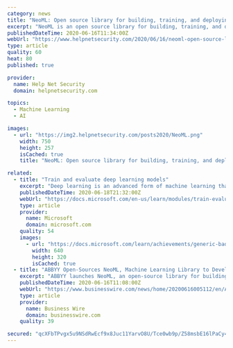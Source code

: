 ```yaml
---
category: news
title: "NeoML: Open source library for building, training, and deploying machine learning models"
excerpt: "NeoML is an open source library for building, training, and deploying machine learning models. It supports deep learning and traditional ML algorithms."
publishedDateTime: 2020-06-16T11:34:00Z
webUrl: "https://www.helpnetsecurity.com/2020/06/16/neoml-open-source-library/"
type: article
quality: 60
heat: 80
published: true

provider:
  name: Help Net Security
  domain: helpnetsecurity.com

topics:
  - Machine Learning
  - AI

images:
  - url: "https://img2.helpnetsecurity.com/posts2020/NeoML.png"
    width: 750
    height: 257
    isCached: true
    title: "NeoML: Open source library for building, training, and deploying machine learning models"

related:
  - title: "Train and evaluate deep learning models"
    excerpt: "Deep learning is an advanced form of machine learning that emulates the way the human brain learns through networks of connected neurons."
    publishedDateTime: 2020-06-18T21:32:00Z
    webUrl: "https://docs.microsoft.com/en-us/learn/modules/train-evaluate-deep-learn-models/"
    type: article
    provider:
      name: Microsoft
      domain: microsoft.com
    quality: 54
    images:
      - url: "https://docs.microsoft.com/learn/achievements/generic-badge-social.png"
        width: 640
        height: 320
        isCached: true
  - title: "ABBYY Open-Sources NeoML, Machine Learning Library to Develop Artificial Intelligence Solutions"
    excerpt: "ABBYY launches NeoML, an open-source library for building, training, and deploying machine learning models - now available on GitHub."
    publishedDateTime: 2020-06-16T11:08:00Z
    webUrl: "https://www.businesswire.com/news/home/20200616005112/en/ABBYY-Open-Sources-NeoML-Machine-Learning-Library-Develop"
    type: article
    provider:
      name: Business Wire
      domain: businesswire.com
    quality: 39

secured: "qcXFbTPvgx5u9NSdRwEcf9x8Juc11YarvO8U/Tce0wb9p/Z58msbE16lPaCy48Y1K0MCSWAW9St+htOHIYn8nAHHQqfKWD3xDBq9UUuMnrQeRMpCvMLXlBEPXQqlowvG1nW7tGqY8RUsp75hOa9rSTsm3e/zOY8InjQah1lVRQloDMpnIegU7WAegbsGCcm2mKr7OjOXXYNwHS3heDEJLSpEgJF7QtFJSJByuat519edcvrBgeeI7YaJPJ0vvZpEVfgJCzOKI4CCV6d3xOHlzQWndVg2QTM3GI+yEmpovN3u5WGAai+nAm/sx0kAvbfZ2dcAfH2byXjs040utRGXdg==;0Z512A9K4qr81ucr3RN3TQ=="
---
```


